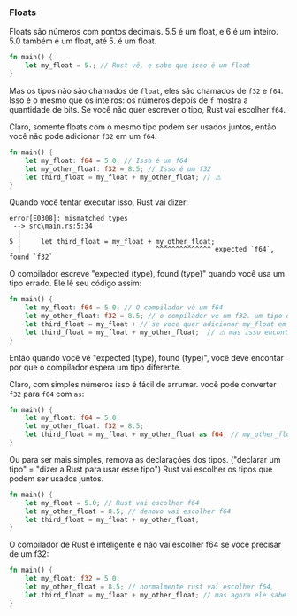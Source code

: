 ### Floats

Floats são números com pontos decimais. 5.5 é um float, e 6 é um inteiro. 5.0 também é um float, até 5. é um float.

```rust
fn main() {
    let my_float = 5.; // Rust vê, e sabe que isso é um float
}
```

Mas os tipos não são chamados de `float`, eles são chamados de `f32` e `f64`. Isso é o mesmo que os inteiros: os números depois de `f` mostra a quantidade de bits. Se você não quer escrever o tipo, Rust vai escolher `f64`.

Claro, somente floats com o mesmo tipo podem ser usados juntos, então você não pode adicionar `f32` em um `f64`.

```rust
fn main() {
    let my_float: f64 = 5.0; // Isso é um f64
    let my_other_float: f32 = 8.5; // Isso é um f32
    let third_float = my_float + my_other_float; // ⚠️
}
```

Quando você tentar executar isso, Rust vai dizer:

```text
error[E0308]: mismatched types
 --> src\main.rs:5:34
  |
5 |     let third_float = my_float + my_other_float;
  |                                  ^^^^^^^^^^^^^^ expected `f64`, found `f32`
```

O compilador escreve "expected (type), found (type)" quando você usa um tipo errado. Ele lê seu código assim:

```rust
fn main() {
    let my_float: f64 = 5.0; // O compilador vê um f64
    let my_other_float: f32 = 8.5; // o compilador ve um f32. um tipo diferente.
    let third_float = my_float + // se voce quer adicionar my_float em algo, entao use f64 com outr f64. agora ele espera um f64...
    let third_float = my_float + my_other_float;  // ⚠️ mas isso encontra um f32. entao nao podem ser adicionados juntos.
}
```

Então quando você vê "expected (type), found (type)", você deve encontar por que o compilador espera um tipo diferente.

Claro, com simples números isso é fácil de arrumar. você pode converter `f32` para `f64` com `as`:

```rust
fn main() {
    let my_float: f64 = 5.0;
    let my_other_float: f32 = 8.5;
    let third_float = my_float + my_other_float as f64; // my_other_float é f64 = use my_other_float como um f64
}
```

Ou para ser mais simples, remova as declarações dos tipos. ("declarar um tipo" = "dizer a Rust para usar esse tipo") Rust vai escolher os tipos que podem ser usados juntos.

```rust
fn main() {
    let my_float = 5.0; // Rust vai escolher f64
    let my_other_float = 8.5; // denovo vai escolher f64
    let third_float = my_float + my_other_float;
}
```

O compilador de Rust é inteligente e não vai escolher f64 se você precisar de um f32:

```rust
fn main() {
    let my_float: f32 = 5.0;
    let my_other_float = 8.5; // normalmente rust vai escolher f64,
    let third_float = my_float + my_other_float; // mas agora ele sabe que voce precisa adicionar com um f32. entao ele escolhe um f32 para my_other_float tambem
}
```
